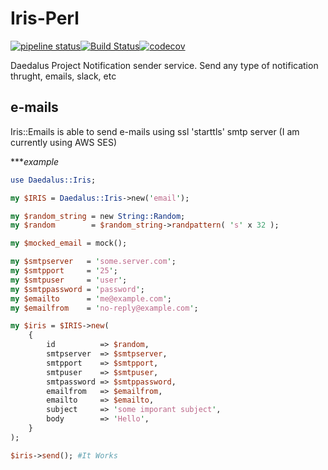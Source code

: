 # Iris-Perl

[![pipeline status](https://git.daedalus-project.io/daedalusproject/Iris-Perl/badges/master/pipeline.svg)](https://git.daedalus-project.io/daedalusproject/Iris-Perl/commits/master)[![Build Status](https://travis-ci.org/daedalusproject/Iris-Perl.svg?branch=develop)](https://travis-ci.org/daedalusproject/Iris-Perl)[![codecov](https://codecov.io/gh/daedalusproject/Iris-Perl/branch/develop/graph/badge.svg)](https://codecov.io/gh/daedalusproject/Iris-Perl)

Daedalus Project Notification sender service. Send any type of notification thrught, emails, slack, etc

## e-mails

Iris::Emails is able to send e-mails using ssl 'starttls' smtp server (I am currently using AWS SES)

****example*

```perl
use Daedalus::Iris;

my $IRIS = Daedalus::Iris->new('email');

my $random_string = new String::Random;
my $random        = $random_string->randpattern( 's' x 32 );

my $mocked_email = mock();

my $smtpserver   = 'some.server.com';
my $smtpport     = '25';
my $smtpuser     = 'user';
my $smtppassword = 'password';
my $emailto      = 'me@example.com';
my $emailfrom    = 'no-reply@example.com';

my $iris = $IRIS->new(
    {
        id          => $random,
        smtpserver  => $smtpserver,
        smtpport    => $smtpport,
        smtpuser    => $smtpuser,
        smtpassword => $smtppassword,
        emailfrom   => $emailfrom,
        emailto     => $emailto,
        subject     => 'some imporant subject',
        body        => 'Hello',
    }
);

$iris->send(); #It Works
```
